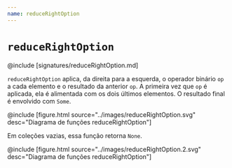```yaml
---
name: reduceRightOption
---
```


# `reduceRightOption`

@include [signatures/reduceRightOption.md]

`reduceRightOption` aplica, da direita para a esquerda, o operador binário `op` a cada elemento e o resultado da anterior `op`.
A primeira vez que `op` é aplicada, ela é alimentada com os dois últimos elementos.
O resultado final é envolvido com `Some`.

@include [figure.html source="../images/reduceRightOption.svg" desc="Diagrama de funções reduceRightOption"]

Em coleções vazias, essa função retorna `None`.

@include [figure.html source="../images/reduceRightOption.2.svg" desc="Diagrama de funções reduceRightOption"]
